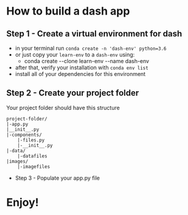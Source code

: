 # How to build a dash app

## Step 1 - Create a virtual environment for dash
* in your terminal run `conda create -n 'dash-env' python=3.6`
* or just copy your `learn-env` to a `dash-env` using:
	* conda create --clone learn-env --name dash-env
* after that, verify your installation with `conda env list`
* install all of your dependencies for this environment


## Step 2 - Create your project folder
Your project folder should have this structure
```
project-folder/
|-app.py
|__init__.py
|-components/
	|-files.py
	|-__init__.py
|-data/
	|-datafiles
|images/
	|-imagefiles
```

* Step 3 - Populate your app.py file

# Enjoy!
